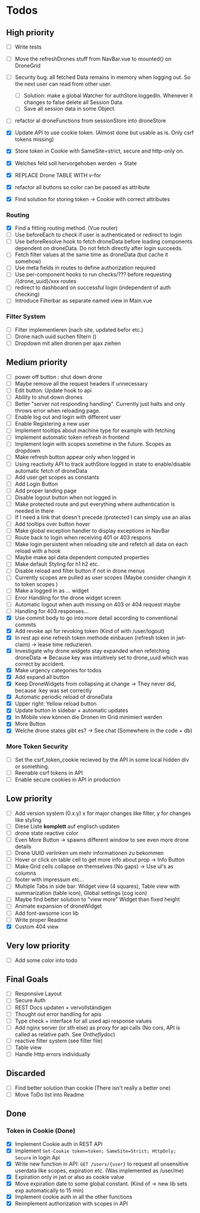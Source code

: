 # Todos

## High priority

- [ ] Write tests
- [ ] Move the refreshDrones stuff from NavBar.vue to mounted() on DroneGrid
- [ ] Security bug: all fetched Data remains in memory when logging out. So the next user can read from other user.
  - [ ] Solution: make a global Watcher for authStore.loggedIn. Whenever it changes to false delete all Session Data.
  - [ ] Save all session data in some Object.
- [ ] refactor al droneFunctions from sessionStore into droneStore

- [x] Update API to use cookie token. (Almost done but usable as is. Only csrf tokens missing)
- [x] Store token in Cookie with SameSite=strict, secure and http-only on.
- [x] Welches feld soll hervorgehoben werden -> State
- [x] REPLACE Drone TABLE WITH v-for
- [x] refactor all buttons so color can be passed as attribute
- [x] Find solution for storing token -> Cookie with correct attributes

### Routing

- [x] Find a fitting routing method. (Vue router)
- [ ] Use beforeEach to check if user is authenticated or redirect to login
- [ ] Use beforeResolve hook to fetch droneData before loading components dependent on droneData. Do not fetch directly after login succeeds.
- [ ] Fetch filter values at the same time as droneData (but cache it somehow)
- [ ] Use meta fields in routes to define authorization required 
- [ ] Use per-component hooks to run checks/??? before requesting /{drone_uuid}/xxx routes
- [ ] redirect to dashboard on successful login (independent of auth checking)
- [ ] Introduce Filterbar as separate named view in Main.vue

### Filter System

- [ ] Filter implementieren (nach site, updated befor etc.)
- [ ] Drone nach uuid suchen filtern ()
- [ ] Dropdown mit allen dronen per ajax ziehen

## Medium priority

- [ ] power off button : shut down drone
- [ ] Maybe remove all the request headers if unnecessary
- [ ] Edit button: Update hook to api
- [ ] Ability to shut down drones
- [ ] Better "server not responding handling". Currently just halts and only throws error when reloading page.
- [ ] Enable log out and login with different user
- [ ] Enable Registering a new user
- [ ] Implement tooltips about machine type for example with fetching
- [ ] Implement automatic token refresh in frontend
- [ ] Implement login with scopes sometime in the future. Scopes as dropdown
- [ ] Make refresh button appear only when logged in
- [ ] Using reactivity API to track authStore logged in state to enable/disable automatic fetch of droneData
- [ ] Add user:get scopes as constants
- [ ] Add Login Button
- [ ] Add proper landing page
- [ ] Disable logout button when not logged in
- [ ] Make protected route and put everything where authentication is needed in there
- [ ] If I need a link that doesn't precede /protected I can simply use an alias
- [ ] Add tooltips over button hover
- [ ] Make global exception handler to display exceptions in NavBar
- [ ] Route back to login when receiving 401 or 403 respons
- [ ] Make login persistent when reloading site and refetch all data on each reload with a hook
- [ ] Maybe make api data dependent computed properties
- [ ] Make default Styling for h1 h2 etc.
- [ ] Disable reload and filter button if not in drone menus 
- [ ] Currently scopes are pulled as user scopes (Maybe consider changin it to token scopes )
- [ ] Make a logged in as ... widget
- [ ] Error Handling for the drone widget screen
- [ ] Automatic logout when auth missing on 403 or 404 request maybe
- [ ] Handling for 403 responses...
- [x] Use commit body to go into more detail according to conventional commits
- [x] Add revoke api for revoking token (Kind of with /user/logout)
- [x] In rest api eine refresh token methode einbauen (refresh token in jwt-claim) -> lease time reduzieren.
- [x] Investigate why drone widgets stay expanded when refetching droneData => Because key was intuitively set to drone_uuid which was correct by accident.
- [x] Make urgency categories for todos
- [x] Add expand all button
- [x] Keep DroneWidgets from collapsing at change -> They never did, because :key was set correctly
- [x] Automatic periodic reload of droneData
- [x] Upper right: Yellow reload button
- [x] Update button in sidebar + automatic updates
- [x] In Mobile view können die Dronen im Grid minimiert werden
- [x] More Button
- [x] Welche drone states gibt es? -> See chat (Somewhere in the code + db)

### More Token Security

- [ ] Set the csrf_token_cookie recieved by the API in some local hidden div or something.
- [ ] Reenable csrf tokens in API
- [ ] Enable secure cookies in API in production

## Low priority

- [ ] Add version system (0.x.y) x for major changes like filter, y for changes like styling 
- [ ] Diese Liste **komplett** auf englisch updaten
- [ ] drone state reactive color
- [ ] Even More Button -> spawns different window to see even more drone details
- [ ] Drone UUID verlinken um mehr informationen zu bekommen
- [ ] Hover or click on table cell to get more info about prop -> Info Button
- [ ] Make Grid cells collapse on themselves (No gaps) -> Use ul's as columns
- [ ] footer with impressum etc...
- [ ] Multiple Tabs in side bar: Widget view (4 squares), Table view with summarization (table icon), Global settings (cog icon) 
- [ ] Maybe find better solution to "view more" Widget than fixed height
- [ ] Animate expansion of droneWidget
- [ ] Add font-awsome icon lib
- [ ] Write proper Readme
- [x] Custom 404 view

## Very low priority

- [ ] Add some color into todo

## Final Goals

- [ ] Responsive Layout
- [ ] Secure Auth
- [ ] REST Docs updaten + vervollständigen
- [ ] Thought out error handling for apis
- [ ] Type check + interface for all used api response values
- [ ] Add nginx server (or sth else) as proxy for api calls (No cors, API is called as relative path. See *Ontheflydoc*)
- [ ] reactive filter system (see filter file)
- [ ] Table view
- [ ] Handle Http errors individually

## Discarded

- [ ] Find better solution than cookie (There isn't really a better one)
- [ ] Move ToDo list into Readme

## Done

### Token in Cookie (Done)

- [x] Implement Cookie auth in REST API
- [x] Implement `Set-Cookie token=token; SameSite=Strict; HttpOnly; Secure` in login Api
- [x] Write new function in API: `GET /users/{user}` to request all unsensitive userdata like scopes, expiration etc. (Was implemented as /user/me)
- [x] Expiration only in jwt or also as cookie value
- [x] Move expiration date to some global constant. (Kind of -> new lib sets exp automatically to 15 min)
- [x] Implement cookie auth in all the other functions
- [x] Reimplement authorization with scopes in API